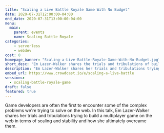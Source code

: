 ```yaml
---
title: "Scaling a Live Battle Royale Game With No Budget"
date: 2020-07-31T12:00:00-04:00
end_date: 2020-07-31T13:00:00-04:00
menu:
  main:
    parent: events
    name: Scaling Battle Royale
categories:
    - serverless
    - webdev
cost: 0
homepage_banner: "Scaling-a-Live-Battle-Royale-Game-With-No-Budget.jpg"
short_desc: "Em Lazer-Walker shares the trials and tribulations of building a multiplayer game on the web and how to ultimately overcome them."
description: "Em Lazer-Walker shares her trials and tribulations trying to build a multiplayer game on the web in terms of scaling and stability and how she ultimately overcame them."
embed_url: https://www.crowdcast.io/e/scaling-a-live-battle
sessions:
  - scaling-battle-royale-game
draft: false
featured: true
---
```


Game developers are often the first to encounter some of the complex problems we're trying to solve on the web. In this talk, Em Lazer-Walker shares her trials and tribulations trying to build a multiplayer game on the web in terms of scaling and stability and how she ultimately overcame them.

